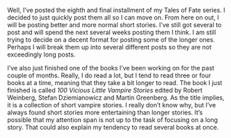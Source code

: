 Well, I’ve posted the eighth and final installment of my Tales of Fate series. I decided to just quickly post them all so I can move on. From here on out, I will be posting better and more normal short stories. I’ve still got several to post and will spend the next several weeks posting them I think. I am still trying to decide on a decent format for posting some of the longer ones. Perhaps I will break them up into several different posts so they are not exceedingly long posts.

I’ve also just finished one of the books I’ve been working on for the past couple of months. Really, I do read a lot, but I tend to read three or four books at a time, meaning that they take a bit longer to read. The book I just finished is called *100 Vicious Little Vampire Stories* edited by Robert Weinberg, Stefan Dziemianowicz and Martin Greenberg. As the title implies, it is a collection of short vampire stories. I really don’t know why, but I’ve always found short stories more entertaining than longer stories. It’s possible that my attention span is not up to the task of focusing on a long story. That could also explain my tendency to read several books at once.